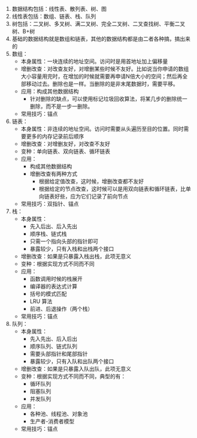 1.  数据结构包括：线性表、散列表、树、图      
2.  线性表包括：数组、链表、栈、队列      
3.  树包括：二叉树、多叉树、满二叉树、完全二叉树、二叉查找树、平衡二叉树、B+树      
4.  基础的数据结构就是数组和链表，其他的数据结构都是由二者各种搞，搞出来的        
5.  数组：
    + 本身属性：一块连续的地址空间。访问时是用首地址加上偏移量    
    + 增删改查：对改查友好，对增删某些时候不友好。比如说当你申请的数组大小容量用完时，在增加的时候就需要再申请N倍大小的空间；然后再全部移动过去。删除也是一样。当删除的是非末尾数据时，需要平移。        
    + 应用：构成其他数据结构        
      + 针对删除的缺点，可以使用标记垃圾回收算法，将某几步的删除统一删除，而不是一步一删除。      
    + 常用技巧：锚点      
6.  链表：    
    + 本身属性：非连续的地址空间。访问时需要从头遍历至目的位置。同时需要更多的内存记录前后顺序        
    + 增删改查：对增删友好，对改查不友好      
    + 变种：单向链表、双向链表、循环链表
    + 应用：
      + 构成其他数据结构        
      + 增删改查有两种方式
        + 根据给定值改查，这时候，增删改查都不友好    
        + 根据给定的节点改查，这时候可以是用双向链表和循环链表，比单向链表好些，应为它们记录了前向节点      
    + 常用技巧：双指针、锚点      
7.  栈：    
    + 本身属性：
      + 先入后出、后入先出
      + 顺序栈、链式栈      
      + 只需一个指向头部的指针即可      
      + 暴露较少，只有入栈和出栈两个接口    
    + 增删改查：如果是只暴露入栈出栈，此项无意义     
    + 变种：根据实现方式不同而不同      
    + 应用：  
      + 函数调用时候的栈展开    
      + 编译器的表达式计算      
      + 括号的模式匹配      
      + LRU 算法      
      + 前进、后退操作（两个栈）    
    + 常用技巧：锚点      
8.  队列：    
    + 本身属性：    
      + 先入先出、后入后出      
      + 顺序队列、链式队列      
      + 需要头部指针和尾部指针      
      + 暴露较少，只有入队和出队两个接口      
    + 增删改查：如果是只暴露入队出队，此项无意义   
    + 变种：根据实现方式不同而不同，典型的有：
      + 循环队列      
      + 阻塞队列      
      + 并发队列      
    + 应用：
      + 各种池、线程池、对象池      
      + 生产者-消费者模型       
    + 常用技巧：锚点      
